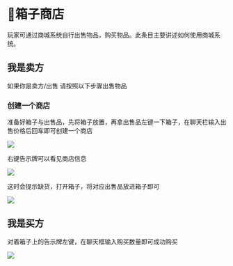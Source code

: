 # 🛒箱子商店

玩家可通过商城系统自行出售物品，购买物品。此条目主要讲述如何使用商城系统。

## 我是卖方

如果你是卖方/出售 请按照以下步骤出售物品

### 创建一个商店

准备好箱子与出售品，先将箱子放置，再拿出售品左键一下箱子，在聊天栏输入出售价格后回车即可创建一个商店 

![](https://img.picui.cn/free/2025/03/09/67cd646e87479.png)

右键告示牌可以看见商店信息

![](https://img.picui.cn/free/2025/03/09/67cd646e8779f.png)

这时会提示缺货，打开箱子，将对应出售品放进箱子即可

![](https://img.picui.cn/free/2025/03/09/67cd646e7a64d.png)

## 我是买方

对着箱子上的告示牌左键，在聊天框输入购买数量即可成功购买

![](https://img.picui.cn/free/2025/03/09/67cd646e8bbd6.png)